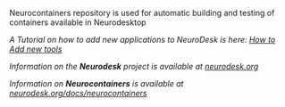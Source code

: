 Neurocontainers repository is used for automatic building and testing of containers available in Neurodesktop

_A Tutorial on how to add new applications to NeuroDesk is here: [How to Add new tools](https://www.neurodesk.org/developers/new_tools/)_

_Information on the **Neurodesk** project is available at [neurodesk.org](https://neurodesk.org)_

_Information on **Neurocontainers** is available at [neurodesk.org/docs/neurocontainers](https://www.neurodesk.org/docs/getting-started/neurocontainers/)_
